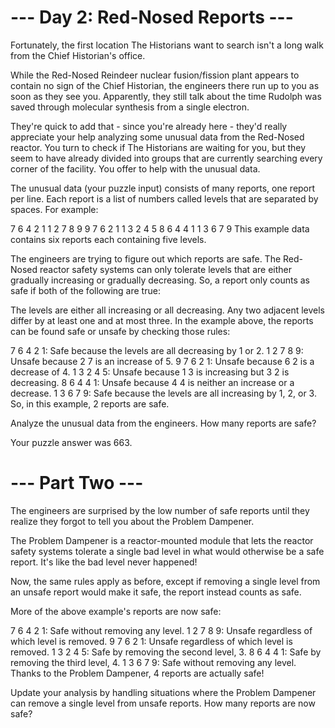 # --- Day 2: Red-Nosed Reports ---

Fortunately, the first location The Historians want to search isn't a long walk
from the Chief Historian's office.

While the Red-Nosed Reindeer nuclear fusion/fission plant appears to contain no
sign of the Chief Historian, the engineers there run up to you as soon as they
see you. Apparently, they still talk about the time Rudolph was saved through
molecular synthesis from a single electron.

They're quick to add that - since you're already here - they'd really appreciate
your help analyzing some unusual data from the Red-Nosed reactor. You turn to
check if The Historians are waiting for you, but they seem to have already
divided into groups that are currently searching every corner of the facility.
You offer to help with the unusual data.

The unusual data (your puzzle input) consists of many reports, one report per
line. Each report is a list of numbers called levels that are separated by
spaces. For example:

7 6 4 2 1 1 2 7 8 9 9 7 6 2 1 1 3 2 4 5 8 6 4 4 1 1 3 6 7 9 This example data
contains six reports each containing five levels.

The engineers are trying to figure out which reports are safe. The Red-Nosed
reactor safety systems can only tolerate levels that are either gradually
increasing or gradually decreasing. So, a report only counts as safe if both of
the following are true:

The levels are either all increasing or all decreasing. Any two adjacent levels
differ by at least one and at most three. In the example above, the reports can
be found safe or unsafe by checking those rules:

7 6 4 2 1: Safe because the levels are all decreasing by 1 or 2. 1 2 7 8 9:
Unsafe because 2 7 is an increase of 5. 9 7 6 2 1: Unsafe because 6 2 is a
decrease of 4. 1 3 2 4 5: Unsafe because 1 3 is increasing but 3 2 is
decreasing. 8 6 4 4 1: Unsafe because 4 4 is neither an increase or a decrease.
1 3 6 7 9: Safe because the levels are all increasing by 1, 2, or 3. So, in this
example, 2 reports are safe.

Analyze the unusual data from the engineers. How many reports are safe?

Your puzzle answer was 663.

# --- Part Two --- 

The engineers are surprised by the low number of safe reports
until they realize they forgot to tell you about the Problem Dampener.

The Problem Dampener is a reactor-mounted module that lets the reactor safety
systems tolerate a single bad level in what would otherwise be a safe report.
It's like the bad level never happened!

Now, the same rules apply as before, except if removing a single level from an
unsafe report would make it safe, the report instead counts as safe.

More of the above example's reports are now safe:

7 6 4 2 1: Safe without removing any level. 
1 2 7 8 9: Unsafe regardless of which level is removed. 
9 7 6 2 1: Unsafe regardless of which level is removed.
1 3 2 4 5: Safe by removing the second level, 3. 
8 6 4 4 1: Safe by removing the third level, 4. 
1 3 6 7 9: Safe without removing any level. Thanks to the Problem Dampener, 4 reports are actually safe!

Update your analysis by handling situations where the Problem Dampener can
remove a single level from unsafe reports. How many reports are now safe?
